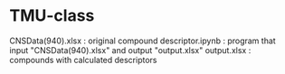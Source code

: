 # TMU-class
CNSData(940).xlsx : original compound 
descriptor.ipynb : program that input "CNSData(940).xlsx" and output "output.xlsx"
output.xlsx : compounds with calculated descriptors
